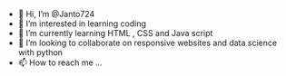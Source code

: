 - 👋 Hi, I’m @Janto724
- 👀 I’m interested in learning coding 
- 🌱 I’m currently learning HTML , CSS and Java script 
- 💞️ I’m looking to collaborate on responsive websites and data science with python 
- 📫 How to reach me ...

<!---
Janto724/Janto724 is a ✨ special ✨ repository because its `README.md` (this file) appears on your GitHub profile.
You can click the Preview link to take a look at your changes.
--->
